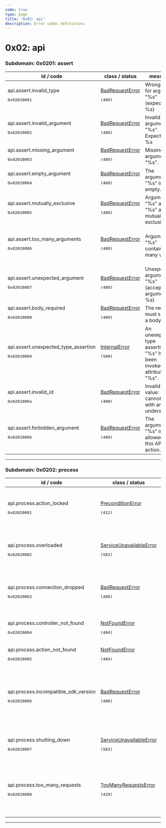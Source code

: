 ```yaml
---
code: true
type: page
title: "0x02: api"
description: Error codes definitions
---
```


[//]: # (This documentation is auto-generated)
[//]: # (If you need to update this page, execute: npm run doc-error-codes)

# 0x02: api



### Subdomain: 0x0201: assert

| id / code | class / status | message | description |
| --------- | -------------- | --------| ----------- |
| api.assert.invalid_type<br/><pre>0x02010001</pre>  | [BadRequestError](/core/2/api/essentials/error-handling#badrequesterror) <pre>(400)</pre> | Wrong type for argument "%s" (expected: %s) | Wrong argument type |
| api.assert.invalid_argument<br/><pre>0x02010002</pre>  | [BadRequestError](/core/2/api/essentials/error-handling#badrequesterror) <pre>(400)</pre> | Invalid argument "%s". Expected: %s | A request argument holds an invalid value |
| api.assert.missing_argument<br/><pre>0x02010003</pre>  | [BadRequestError](/core/2/api/essentials/error-handling#badrequesterror) <pre>(400)</pre> | Missing argument "%s". | A required argument is missing |
| api.assert.empty_argument<br/><pre>0x02010004</pre>  | [BadRequestError](/core/2/api/essentials/error-handling#badrequesterror) <pre>(400)</pre> | The argument "%s" is empty. | The argument cannot be empty |
| api.assert.mutually_exclusive<br/><pre>0x02010005</pre>  | [BadRequestError](/core/2/api/essentials/error-handling#badrequesterror) <pre>(400)</pre> | Arguments "%s" and "%s" are mutually exclusive | Mutually exclusive parameters have been provided |
| api.assert.too_many_arguments<br/><pre>0x02010006</pre>  | [BadRequestError](/core/2/api/essentials/error-handling#badrequesterror) <pre>(400)</pre> | Argument "%s" contains too many values | An argument contains too many keys or values |
| api.assert.unexpected_argument<br/><pre>0x02010007</pre>  | [BadRequestError](/core/2/api/essentials/error-handling#badrequesterror) <pre>(400)</pre> | Unexpected argument "%s" (accepted arguments: %s) | An unexpected argument has been provided |
| api.assert.body_required<br/><pre>0x02010008</pre>  | [BadRequestError](/core/2/api/essentials/error-handling#badrequesterror) <pre>(400)</pre> | The request must specify a body. | A request body is required |
| api.assert.unexpected_type_assertion<br/><pre>0x02010009</pre>  | [InternalError](/core/2/api/essentials/error-handling#internalerror) <pre>(500)</pre> | An unexepected type assertion "%s" has been invoked on attribute "%s". | Unexpected type assertion |
| api.assert.invalid_id<br/><pre>0x0201000a</pre>  | [BadRequestError](/core/2/api/essentials/error-handling#badrequesterror) <pre>(400)</pre> | Invalid "_id" value: cannot start with an underscore | _id values cannot start with an underscore |
| api.assert.forbidden_argument<br/><pre>0x0201000b</pre>  | [BadRequestError](/core/2/api/essentials/error-handling#badrequesterror) <pre>(400)</pre> | The argument "%s" is not allowed by this API action. | A forbidden argument has been provided |

---


### Subdomain: 0x0202: process

| id / code | class / status | message | description |
| --------- | -------------- | --------| ----------- |
| api.process.action_locked<br/><pre>0x02020001</pre>  | [PreconditionError](/core/2/api/essentials/error-handling#preconditionerror) <pre>(412)</pre> | Cannot execute action "%s": already executing. | Cannot execute the requested action because it's already executing |
| api.process.overloaded<br/><pre>0x02020002</pre>  | [ServiceUnavailableError](/core/2/api/essentials/error-handling#serviceunavailableerror) <pre>(503)</pre> | Request discarded: Kuzzle Server is temporarily overloaded. | The request has been discarded because the server is overloaded |
| api.process.connection_dropped<br/><pre>0x02020003</pre>  | [BadRequestError](/core/2/api/essentials/error-handling#badrequesterror) <pre>(400)</pre> | Client connection dropped | The request has been discarded because its linked client connection has dropped |
| api.process.controller_not_found<br/><pre>0x02020004</pre>  | [NotFoundError](/core/2/api/essentials/error-handling#notfounderror) <pre>(404)</pre> | API controller "%s" not found. | API controller not found |
| api.process.action_not_found<br/><pre>0x02020005</pre>  | [NotFoundError](/core/2/api/essentials/error-handling#notfounderror) <pre>(404)</pre> | Controller action "%s" not found. | API controller action not found |
| api.process.incompatible_sdk_version<br/><pre>0x02020006</pre>  | [BadRequestError](/core/2/api/essentials/error-handling#badrequesterror) <pre>(400)</pre> | Incompatible SDK client. Your SDK version (%s) does not match Kuzzle requirement (%s). | SDK is incompatible with the current Kuzzle version |
| api.process.shutting_down<br/><pre>0x02020007</pre>  | [ServiceUnavailableError](/core/2/api/essentials/error-handling#serviceunavailableerror) <pre>(503)</pre> | Rejected: this node is shutting down. | This Kuzzle node is shutting down and refuses new requests |
| api.process.too_many_requests<br/><pre>0x02020008</pre>  | [TooManyRequestsError](/core/2/api/essentials/error-handling#toomanyrequestserror) <pre>(429)</pre> | Rejected: requests rate limit exceeded for this user. | The request has been refused because a rate limit has been exceeded for this user |

---
